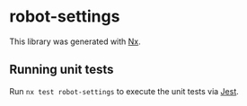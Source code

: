 # robot-settings

This library was generated with [Nx](https://nx.dev).

## Running unit tests

Run `nx test robot-settings` to execute the unit tests via [Jest](https://jestjs.io).
